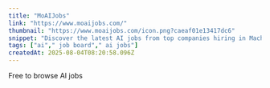 ```yaml
---
title: "MoAIJobs"
link: "https://www.moaijobs.com/"
thumbnail: "https://www.moaijobs.com/icon.png?caeaf01e13417dc6"
snippet: "Discover the latest AI jobs from top companies hiring in Machine Learning, AI training, Data Science, Engineering, Research, and more."
tags: ["ai"," job board"," ai jobs"]
createdAt: 2025-08-04T08:20:58.096Z
---
```

Free to browse AI jobs
